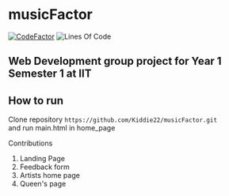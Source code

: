 # musicFactor
[![CodeFactor](https://www.codefactor.io/repository/github/kiddie22/musicfactor/badge)](https://www.codefactor.io/repository/github/kiddie22/musicfactor)
![Lines Of Code](https://tokei.rs/b1/github/kiddie22/musicfactor?category=code)

## Web Development group project for Year 1 Semester 1 at IIT

## How to run
Clone repository `https://github.com/Kiddie22/musicFactor.git` \
and run main.html in home_page

Contributions
1. Landing Page
2. Feedback form
3. Artists home page
4. Queen's page
